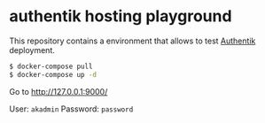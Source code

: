 # authentik hosting playground

This repository contains a environment that allows to test [Authentik](https://goauthentik.io/) deployment.

```sh
$ docker-compose pull
$ docker-compose up -d
```

Go to http://127.0.0.1:9000/

User: `akadmin`
Password: `password`
